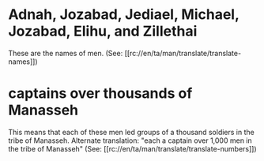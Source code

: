 # Adnah, Jozabad, Jediael, Michael, Jozabad, Elihu, and Zillethai

These are the names of men. (See: [[rc://en/ta/man/translate/translate-names]])

# captains over thousands of Manasseh

This means that each of these men led groups of a thousand soldiers in the tribe of Manasseh. Alternate translation: "each a captain over 1,000 men in the tribe of Manasseh" (See: [[rc://en/ta/man/translate/translate-numbers]])

